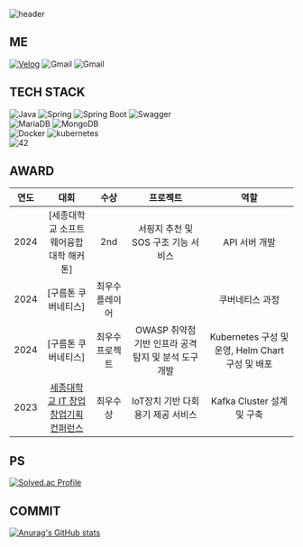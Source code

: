![header](https://capsule-render.vercel.app/api?type=Waving&height=200&color=gradient&text=JeongRae)


## ME
[![Velog](https://img.shields.io/badge/jrjr519-20C997?style=for-the-badge&logo=velog&logoColor=white)](https://velog.io/@jrjr519/series)
![Gmail](https://img.shields.io/badge/jr-000000?style=for-the-badge&logo=notion&logoColor=white)
![Gmail](https://img.shields.io/badge/kkwjdfo-EA4335?style=for-the-badge&logo=gmail&logoColor=white)

## TECH STACK

![Java](https://img.shields.io/badge/Java-007396?&style=for-the-badge&logo=Java&logoColor=white)
![Spring](https://img.shields.io/badge/Spring-6DB33F?style=for-the-badge&logo=spring&logoColor=white)
![Spring Boot](https://img.shields.io/badge/SpringBoot-6DB33F?style=for-the-badge&logo=springboot&logoColor=white)
![Swagger](https://img.shields.io/badge/Swagger-85EA2D?style=for-the-badge&logo=swagger&logoColor=black)   
![MariaDB](https://img.shields.io/badge/MariaDB-1F305F?style=for-the-badge&logo=mariadbfoundation&logoColor=white)
![MongoDB](https://img.shields.io/badge/MongoDB-47A248?style=for-the-badge&logo=mongodb&logoColor=white)   
![Docker](https://img.shields.io/badge/Docker-2496ED?style=for-the-badge&logo=docker&logoColor=white)
![kubernetes](https://img.shields.io/badge/kubernetes-326CE5?style=for-the-badge&logo=kubernetes&logoColor=white)   
![42](https://img.shields.io/badge/42Seoul-000000?style=for-the-badge&logo=42&logoColor=white)

## AWARD
| 연도 | 대회 | 수상 | 프로젝트 | 역할 |
| :--: | :--: | :--: | :--: | :--: |
| 2024 | [세종대학교 소프트웨어융합대학 해커톤] | 2nd | 서핑지 추천 및 SOS 구조 기능 서비스 |API 서버 개발 |
| 2024 | [구름톤 쿠버네티스] | 최우수 플레이어 | | 쿠버네티스 과정 |
| 2024 | [구름톤 쿠버네티스]| 최우수 프로젝트 | OWASP 취약점 기반 인프라 공격 탐지 및 분석 도구 개발 |Kubernetes 구성 및 운영, Helm Chart 구성 및 배포 |
| 2023 | [세종대학교 IT 창업 창업기획 컨퍼런스](https://github.com/coffee-tree) | 최우수상 | IoT장치 기반 다회용기 제공 서비스 | Kafka Cluster 설계 및 구축|

## PS

[![Solved.ac Profile](http://mazassumnida.wtf/api/v2/generate_badge?boj=kkwjdfo)](https://solved.ac/kkwjdfo/)


## COMMIT

[![Anurag's GitHub stats](https://github-readme-stats.vercel.app/api?username=Jeong-Rae)](https://github.com/anuraghazra/github-readme-stats)
